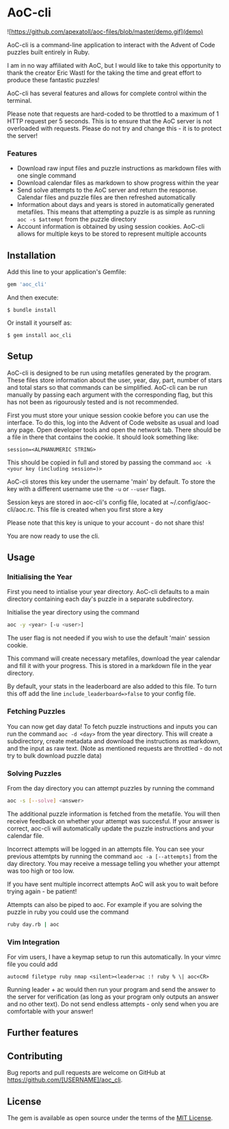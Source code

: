 # AoC-cli

![https://github.com/apexatoll/aoc-files/blob/master/demo.gif](demo)

AoC-cli is a command-line application to interact with the Advent of Code puzzles built entirely in Ruby.

I am in no way affiliated with AoC, but I would like to take this opportunity to thank the creator Eric Wastl for the taking the time and great effort to produce these fantastic puzzles!

AoC-cli has several features and allows for complete control within the terminal.

Please note that requests are hard-coded to be throttled to a maximum of 1 HTTP request per 5 seconds. This is to ensure that the AoC server is not overloaded with requests. Please do not try and change this - it is to protect the server!

### Features
- Download raw input files and puzzle instructions as markdown files with one single command
- Download calendar files as markdown to show progress within the year
- Send solve attempts to the AoC server and return the response. Calendar files and puzzle files are then refreshed automatically
- Information about days and years is stored in automatically generated metafiles. This means that attempting a puzzle is as simple as running `aoc -s $attempt` from the puzzle directory
- Account information is obtained by using session cookies. AoC-cli allows for multiple keys to be stored to represent multiple accounts


## Installation

Add this line to your application's Gemfile:

```ruby
gem 'aoc_cli'
```

And then execute:

    $ bundle install

Or install it yourself as:

    $ gem install aoc_cli

## Setup

AoC-cli is designed to be run using metafiles generated by the program. These files store information about the user, year, day, part, number of stars and total stars so that commands can be simplified. AoC-cli can be run manually by passing each argument with the corresponding flag, but this has not been as rigourously tested and is not recommended.

First you must store your unique session cookie before you can use the interface. To do this, log into the Advent of Code website as usual and load any page. Open developer tools and open the network tab. There should be a file in there that contains the cookie. It should look something like:

`session=<ALPHANUMERIC STRING>`

This should be copied in full and stored by passing the command
`aoc -k <your key (including session=)>`

AoC-cli stores this key under the username 'main' by default. To store the key with a different username use the `-u` or `--user` flags.

Session keys are stored in aoc-cli's config file, located at ~/.config/aoc-cli/aoc.rc. This file is created when you first store a key

Please note that this key is unique to your account - do not share this!

You are now ready to use the cli.

## Usage

### Initialising the Year

First you need to intialise your year directory. AoC-cli defaults to a main directory containing each day's puzzle in a separate subdirectory.

Initialise the year directory using the command 

```bash
aoc -y <year> [-u <user>]
```

The user flag is not needed if you wish to use the default 'main' session cookie.

This command will create necessary metafiles, download the year calendar and fill it with your progress. This is stored in a markdown file in the year directory.

By default, your stats in the leaderboard are also added to this file. To turn this off add the line `include_leaderboard=>false` to your config file.

### Fetching Puzzles

You can now get day data! To fetch puzzle instructions and inputs you can run the command `aoc -d <day>` from the year directory. This will create a subdirectory, create metadata and download the instructions as markdown, and the input as raw text. (Note as mentioned requests are throttled - do not try to bulk download puzzle data)

### Solving Puzzles

From the day directory you can attempt puzzles by running the command 

```bash
aoc -s [--solve] <answer>
```

The additional puzzle information is fetched from the metafile. You will then receive feedback on whether your attempt was succesful. If your answer is correct, aoc-cli will automatically update the puzzle instructions and your calendar file.

Incorrect attempts will be logged in an attempts file. You can see your previous attemtpts by running the command `aoc -a [--attempts]` from the day directory. You may receive a message telling you whether your attempt was too high or too low.

If you have sent multiple incorrect attempts AoC will ask you to wait before trying again - be patient!

Attempts can also be piped to aoc. For example if you are solving the puzzle in ruby you could use the command

```bash
ruby day.rb | aoc
```


### Vim Integration

For vim users, I have a keymap setup to run this automatically. In your vimrc file you could add 

```vim
autocmd filetype ruby nmap <silent><leader>ac :! ruby % \| aoc<CR>
```

Running leader + ac would then run your program and send the answer to the server for verification (as long as your program only outputs an answer and no other text). Do not send endless attempts - only send when you are comfortable with your answer!
 

## Further features



## Contributing

Bug reports and pull requests are welcome on GitHub at https://github.com/[USERNAME]/aoc_cli.

## License

The gem is available as open source under the terms of the [MIT License](https://opensource.org/licenses/MIT).
